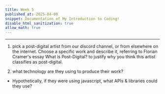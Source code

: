 ```yaml
---
title: Week 5
published_at: 2025-04-00
snippet: Documentation of My Introduction to Coding!
disable_html_sanitization: true
allow_math: true
---
```


<script src="./p5.js"></script>

<canvas id="assignment1"></canvas>

<script>
    const cnv = document.getElementById ("assignment1")
    const w = cnv.parentNode.scrollWidth
    const h = w * 9 / 16

    function setup () {
        createCanvas (w, h, P2D, cnv)
    }

    function draw () {
        background (`turquoise`)
        console.log (frameCount)
    }
</script>

---

1. pick a post-digital artist from our discord channel, or from elsewhere on the internet.  Choose a specific work and describe it, referring to Florian Cramer's essay What is Post-Digital? to justify why you think this artist classifies as post-digital.

2. what technology are they using to produce their work? 
- Hypothetically, if they were using javascript, what APIs & libraries could they use?
